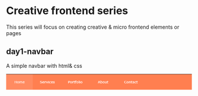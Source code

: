 # Creative frontend series
This series will focus on creating creative & micro frontend elements or pages
## day1-navbar
A simple navbar with html& css

![Test Image 3](/image.png)
